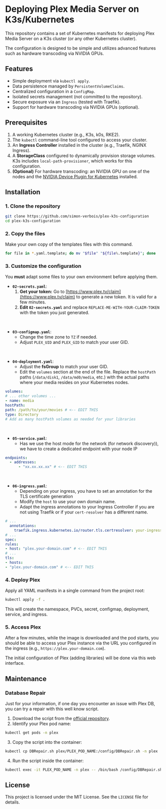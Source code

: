 # Deploying Plex Media Server on K3s/Kubernetes

This repository contains a set of Kubernetes manifests for deploying Plex Media Server on a K3s cluster (or any other Kubernetes cluster).

The configuration is designed to be simple and utilizes advanced features such as hardware transcoding via NVIDIA GPUs.

## Features

- Simple deployment via `kubectl apply`.
- Data persistence managed by `PersistentVolumeClaims`.
- Centralized configuration in a `ConfigMap`.
- Isolated secrets management (not committed to the repository).
- Secure exposure via an `Ingress` (tested with Traefik).
- Support for hardware transcoding via NVIDIA GPUs (optional).

## Prerequisites

1. A working Kubernetes cluster (e.g., K3s, k0s, RKE2).
2. The `kubectl` command-line tool configured to access your cluster.
3. An **Ingress Controller** installed in the cluster (e.g., Traefik, NGINX Ingress).
4. A **StorageClass** configured to dynamically provision storage volumes. K3s includes `local-path-provisioner`, which works for this configuration.
5. **(Optional)** For hardware transcoding: an NVIDIA GPU on one of the nodes and the [NVIDIA Device Plugin for Kubernetes](https://github.com/NVIDIA/k8s-device-plugin) installed.

## Installation

### 1. Clone the repository

```bash
git clone https://github.com/simon-verbois/plex-k3s-configuration
cd plex-k3s-configuration
```

### 2. Copy the files

Make your own copy of the templates files with this command.

```bash
for file in *.yaml.template; do mv "$file" "${file%.template}"; done
```

### 3. Customize the configuration

You **must** adapt some files to your own environment before applying them.

- **`02-secrets.yaml`**:
  1. **Get your token:** Go to [https://www.plex.tv/claim](https://www.plex.tv/claim) to generate a new token. It is valid for a few minutes.
  2. **Edit `02-secrets.yaml`** and replace `REPLACE-ME-WITH-YOUR-CLAIM-TOKEN` with the token you just generated.

<br>

- **`03-configmap.yaml`**:
  - Change the time zone to `TZ` if needed.
  - Adjust `PLEX_UID` and `PLEX_GID` to match your user GID.

<br>

- **`04-deployment.yaml`**:
  - Adjust the <b>fsGroup</b> to match your user GID.
  - Edit the `volumes` section at the end of the file. Replace the `hostPath` paths (`/data/disk1`, `/data/md0/media`, etc.) with the actual paths where your media resides on your Kubernetes nodes. 

```yaml
volumes:
# ... other volumes ...
- name: media
hostPath:
path: /path/to/your/movies # <-- EDIT THIS
type: Directory
# Add as many hostPath volumes as needed for your libraries
```

<br>

- **`05-service.yaml`**:
  - Has we use the host mode for the network (for network discovery)), we have to create a dedicated endpoint with your node IP
 
```yaml
endpoints:
  - addresses:
      - "xx.xx.xx.xx" # <-- EDIT THIS
```

<br>

- **`06-ingress.yaml`**:
  - Depending on your ingress, you have to set an annotation for the TLS certificate generation
  - Modify the `host` to use your own domain name.
  - Adapt the ingress annotations to your Ingress Controller if you are not using Traefik or if your `cert-resolver` has a different name. 

```yaml
# ...
  annotations:
    traefik.ingress.kubernetes.io/router.tls.certresolver: your-ingress-certresolver-name
# ...
spec:
rules:
- host: "plex.your-domain.com" # <-- EDIT THIS
# ...
tls:
- hosts:
- "plex.your-domain.com" # <-- EDIT THIS
```

### 4. Deploy Plex

Apply all YAML manifests in a single command from the project root:

```bash
kubectl apply -f .
```

This will create the namespace, PVCs, secret, configmap, deployment, service, and ingress.

### 5. Access Plex

After a few minutes, while the image is downloaded and the pod starts, you should be able to access your Plex instance via the URL you configured in the ingress (e.g., `https://plex.your-domain.com`).

The initial configuration of Plex (adding libraries) will be done via this web interface.

## Maintenance

### Database Repair

Just for your information, if one day you encounter an issue with Plex DB, you can try a repair with this well know script.

1. Download the script from the [official repository](https://github.com/ChuckPa/DBRepair).
2. Identify your Plex pod name:
```bash
kubectl get pods -n plex
```
3. Copy the script into the container:
```bash
kubectl cp DBRepair.sh plex/PLEX_POD_NAME:/config/DBRepair.sh -n plex
```
4. Run the script inside the container:
```bash
kubectl exec -it PLEX_POD_NAME -n plex -- /bin/bash /config/DBRepair.sh
```

## License

This project is licensed under the MIT License. See the `LICENSE` file for details.